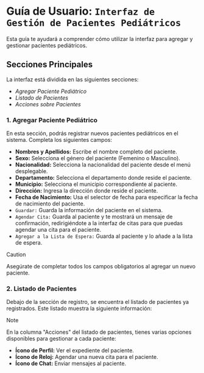 # Guía de Usuario: `Interfaz de Gestión de Pacientes Pediátricos`

Esta guía te ayudará a comprender cómo utilizar la interfaz para agregar y gestionar pacientes pediátricos.

## Secciones Principales

La interfaz está dividida en las siguientes secciones:

- *Agregar Paciente Pediátrico*
- *Listado de Pacientes*
- *Acciones sobre Pacientes*

### 1. Agregar Paciente Pediátrico

En esta sección, podrás registrar nuevos pacientes pediátricos en el sistema. Completa los siguientes campos:

- **Nombres y Apellidos:** Escribe el nombre completo del paciente.
- **Sexo:** Selecciona el género del paciente (Femenino o Masculino).
- **Nacionalidad:** Selecciona la nacionalidad del paciente desde el menú desplegable.
- **Departamento:** Selecciona el departamento donde reside el paciente.
- **Municipio:** Selecciona el municipio correspondiente al paciente.
- **Dirección:** Ingresa la dirección donde reside el paciente.
- **Fecha de Nacimiento:** Usa el selector de fecha para especificar la fecha de nacimiento del paciente.
- `Guardar:` Guarda la información del paciente en el sistema.
- `Agendar Cita:` Guarda al paciente y te mostrará un mensaje de confirmación, redirigiéndote a la interfaz de citas para que puedas agendar una cita para el paciente.
- `Agregar a la Lista de Espera:` Guarda al paciente y lo añade a la lista de espera.

> [!CAUTION]
> Asegúrate de completar todos los campos obligatorios al agregar un nuevo paciente.


### 2. Listado de Pacientes

Debajo de la sección de registro, se encuentra el listado de pacientes ya registrados. Este listado muestra la siguiente información:

> [!NOTE]
> En la columna "Acciones" del listado de pacientes, tienes varias opciones disponibles para gestionar a cada paciente:

- **Ícono de Perfil:** Ver el expediente del paciente.
- **Ícono de Reloj:** Agendar una nueva cita para el paciente.
- **Ícono de Chat:** Enviar mensajes al paciente.
